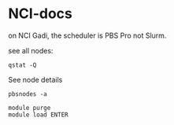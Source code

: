 # NCI-docs

on NCI Gadi, the scheduler is PBS Pro not Slurm. 

see all nodes: 

```
qstat -Q
```

See node details

```
pbsnodes -a
```

```
module purge
module load ENTER
```
